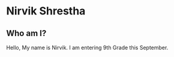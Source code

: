 # Nirvik Shrestha


## Who am I?
Hello, My name is Nirvik. I am entering 9th Grade this September. 
